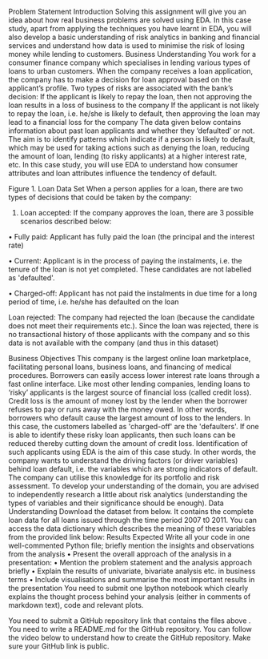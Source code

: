 Problem Statement
Introduction
Solving this assignment will give you an idea about how real business problems are solved using EDA. In this case study, apart from applying the techniques you have learnt in EDA, you will also develop a basic understanding of risk analytics in banking and financial services and understand how data is used to minimise the risk of losing money while lending to customers.
Business Understanding
You work for a consumer finance company which specialises in lending various types of loans to urban customers. When the company receives a loan application, the company has to make a decision for loan approval based on the applicant’s profile. Two types of risks are associated with the bank’s decision:
If the applicant is likely to repay the loan, then not approving the loan results in a loss of business to the company
If the applicant is not likely to repay the loan, i.e. he/she is likely to default, then approving the loan may lead to a financial loss for the company
The data given below contains information about past loan applicants and whether they ‘defaulted’ or not. The aim is to identify patterns which indicate if a person is likely to default, which may be used for taking actions such as denying the loan, reducing the amount of loan, lending (to risky applicants) at a higher interest rate, etc.
In this case study, you will use EDA to understand how consumer attributes and loan attributes influence the tendency of default.

 

Figure 1. Loan Data Set
When a person applies for a loan, there are two types of decisions that could be taken by the company:

1.	Loan accepted: If the company approves the loan, there are 3 possible scenarios described below:

•	Fully paid: Applicant has fully paid the loan (the principal and the interest rate)

•	Current: Applicant is in the process of paying the instalments, i.e. the tenure of the loan is not yet completed. These candidates are not labelled as 'defaulted'.

•	Charged-off: Applicant has not paid the instalments in due time for a long period of time, i.e. he/she has defaulted on the loan 

Loan rejected: The company had rejected the loan (because the candidate does not meet their requirements etc.). Since the loan was rejected, there is no transactional history of those applicants with the company and so this data is not available with the company (and thus in this dataset)
 

Business Objectives
This company is the largest online loan marketplace, facilitating personal loans, business loans, and financing of medical procedures. Borrowers can easily access lower interest rate loans through a fast online interface. 
Like most other lending companies, lending loans to ‘risky’ applicants is the largest source of financial loss (called credit loss). Credit loss is the amount of money lost by the lender when the borrower refuses to pay or runs away with the money owed. In other words, borrowers who default cause the largest amount of loss to the lenders. In this case, the customers labelled as 'charged-off' are the 'defaulters'. 
If one is able to identify these risky loan applicants, then such loans can be reduced thereby cutting down the amount of credit loss. Identification of such applicants using EDA is the aim of this case study.
In other words, the company wants to understand the driving factors (or driver variables) behind loan default, i.e. the variables which are strong indicators of default.  The company can utilise this knowledge for its portfolio and risk assessment. 
To develop your understanding of the domain, you are advised to independently research a little about risk analytics (understanding the types of variables and their significance should be enough).
Data Understanding
Download the dataset from below. It contains the complete loan data for all loans issued through the time period 2007 t0 2011.
You can access the data dictionary which describes the meaning of these variables from the provided link below:
Results Expected
Write all your code in one well-commented Python file; briefly mention the insights and observations from the analysis 
•	Present the overall approach of the analysis in a presentation: 
•	Mention the problem statement and the analysis approach briefly 
•	Explain the results of univariate, bivariate analysis etc. in business terms
•	Include visualisations and summarise the most important results in the presentation
 You need to submit one Ipython notebook which clearly explains the thought process behind your analysis (either in comments of markdown text), code and relevant plots. 

You need to submit a GitHub repository link that contains the files above . You need to write a README.md for the GitHub repository.  You can follow the video below to understand how to create the GitHub repository. Make sure your GitHub link is public. 
